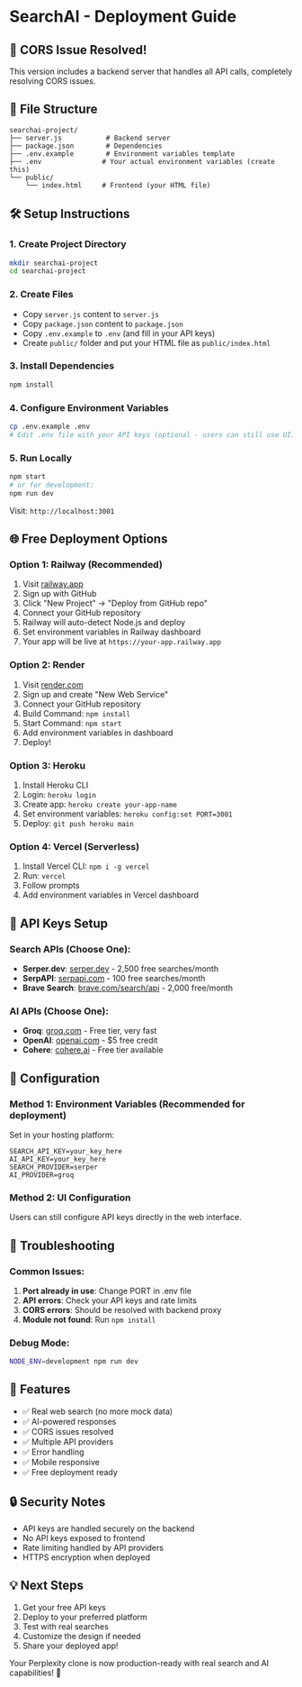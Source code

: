 # SearchAI - Deployment Guide

## 🚀 CORS Issue Resolved!

This version includes a backend server that handles all API calls, completely resolving CORS issues.

## 📁 File Structure

```
searchai-project/
├── server.js           # Backend server
├── package.json        # Dependencies
├── .env.example        # Environment variables template
├── .env               # Your actual environment variables (create this)
└── public/
    └── index.html     # Frontend (your HTML file)
```

## 🛠️ Setup Instructions

### 1. Create Project Directory
```bash
mkdir searchai-project
cd searchai-project
```

### 2. Create Files
- Copy `server.js` content to `server.js`
- Copy `package.json` content to `package.json`
- Copy `.env.example` to `.env` (and fill in your API keys)
- Create `public/` folder and put your HTML file as `public/index.html`

### 3. Install Dependencies
```bash
npm install
```

### 4. Configure Environment Variables
```bash
cp .env.example .env
# Edit .env file with your API keys (optional - users can still use UI)
```

### 5. Run Locally
```bash
npm start
# or for development:
npm run dev
```

Visit: `http://localhost:3001`

## 🌐 Free Deployment Options

### Option 1: Railway (Recommended)
1. Visit [railway.app](https://railway.app)
2. Sign up with GitHub
3. Click "New Project" → "Deploy from GitHub repo"
4. Connect your GitHub repository
5. Railway will auto-detect Node.js and deploy
6. Set environment variables in Railway dashboard
7. Your app will be live at `https://your-app.railway.app`

### Option 2: Render
1. Visit [render.com](https://render.com)
2. Sign up and create "New Web Service"
3. Connect your GitHub repository
4. Build Command: `npm install`
5. Start Command: `npm start`
6. Add environment variables in dashboard
7. Deploy!

### Option 3: Heroku
1. Install Heroku CLI
2. Login: `heroku login`
3. Create app: `heroku create your-app-name`
4. Set environment variables: `heroku config:set PORT=3001`
5. Deploy: `git push heroku main`

### Option 4: Vercel (Serverless)
1. Install Vercel CLI: `npm i -g vercel`
2. Run: `vercel`
3. Follow prompts
4. Add environment variables in Vercel dashboard

## 🔑 API Keys Setup

### Search APIs (Choose One):
- **Serper.dev**: [serper.dev](https://serper.dev) - 2,500 free searches/month
- **SerpAPI**: [serpapi.com](https://serpapi.com) - 100 free searches/month  
- **Brave Search**: [brave.com/search/api](https://brave.com/search/api) - 2,000 free/month

### AI APIs (Choose One):
- **Groq**: [groq.com](https://groq.com) - Free tier, very fast
- **OpenAI**: [openai.com](https://openai.com) - $5 free credit
- **Cohere**: [cohere.ai](https://cohere.ai) - Free tier available

## 🔧 Configuration

### Method 1: Environment Variables (Recommended for deployment)
Set in your hosting platform:
```
SEARCH_API_KEY=your_key_here
AI_API_KEY=your_key_here
SEARCH_PROVIDER=serper
AI_PROVIDER=groq
```

### Method 2: UI Configuration
Users can still configure API keys directly in the web interface.

## 🐛 Troubleshooting

### Common Issues:
1. **Port already in use**: Change PORT in .env file
2. **API errors**: Check your API keys and rate limits
3. **CORS errors**: Should be resolved with backend proxy
4. **Module not found**: Run `npm install`

### Debug Mode:
```bash
NODE_ENV=development npm run dev
```

## 📱 Features

- ✅ Real web search (no more mock data)
- ✅ AI-powered responses
- ✅ CORS issues resolved
- ✅ Multiple API providers
- ✅ Error handling
- ✅ Mobile responsive
- ✅ Free deployment ready

## 🔒 Security Notes

- API keys are handled securely on the backend
- No API keys exposed to frontend
- Rate limiting handled by API providers
- HTTPS encryption when deployed

## 💡 Next Steps

1. Get your free API keys
2. Deploy to your preferred platform
3. Test with real searches
4. Customize the design if needed
5. Share your deployed app!

Your Perplexity clone is now production-ready with real search and AI capabilities! 🎉